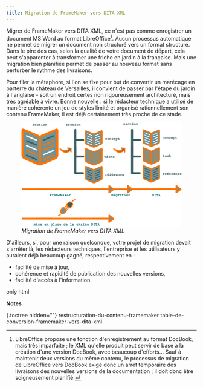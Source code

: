 ```yaml
---
title: Migration de FrameMaker vers DITA XML
---
```


Migrer de FrameMaker vers DITA XML, ce n'est pas comme enregistrer un
document MS Word au format LibreOffice[^1]. Aucun processus automatique
ne permet de migrer un document non structuré vers un format structuré.
Dans le pire des cas, selon la qualité de votre document de départ, cela
peut s'apparenter à transformer une friche en jardin à la française.
Mais une migration bien planifiée permet de passer au nouveau format
sans perturber le rythme des livraisons.

Pour filer la métaphore, si l'on se fixe pour but de convertir un
marécage en parterre du château de Versailles, il convient de passer par
l'étape du jardin à l'anglaise - soit un endroit certes non
rigoureusement architecturé, mais très agréable à vivre. Bonne
nouvelle : si le rédacteur technique a utilisé de manière cohérente un
jeu de styles limité et organisé rationnellement son contenu FrameMaker,
il est déjà certainement très proche de ce stade.

<figure>
<img src="graphics/framemaker-to-dita-migration.svg"
alt="graphics/framemaker-to-dita-migration.svg" />
<figcaption><em>Migration de FrameMaker vers DITA XML</em></figcaption>
</figure>

D'ailleurs, si, pour une raison quelconque, votre projet de migration
devait s'arrêter là, les rédacteurs techniques, l'entreprise et les
utilisateurs y auraient déjà beaucoup gagné, respectivement en :

-   facilité de mise à jour,
-   cohérence et rapidité de publication des nouvelles versions,
-   facilité d'accès à l'information.

 only
html

**Notes**


 {.toctree hidden=""}
restructuration-du-contenu-framemaker
table-de-conversion-framemaker-vers-dita-xml


[^1]: LibreOffice propose une fonction d'enregistrement au format
    DocBook, mais très imparfaite ; le XML qu'elle produit peut servir
    de base à la création d'une version DocBook, avec beaucoup
    d'efforts... Sauf à maintenir deux versions du même contenu, le
    processus de migration de LibreOffice vers DocBook exige donc un
    arrêt temporaire des livraisons des nouvelles versions de la
    documentation ; il doit donc être soigneusement planifié.
